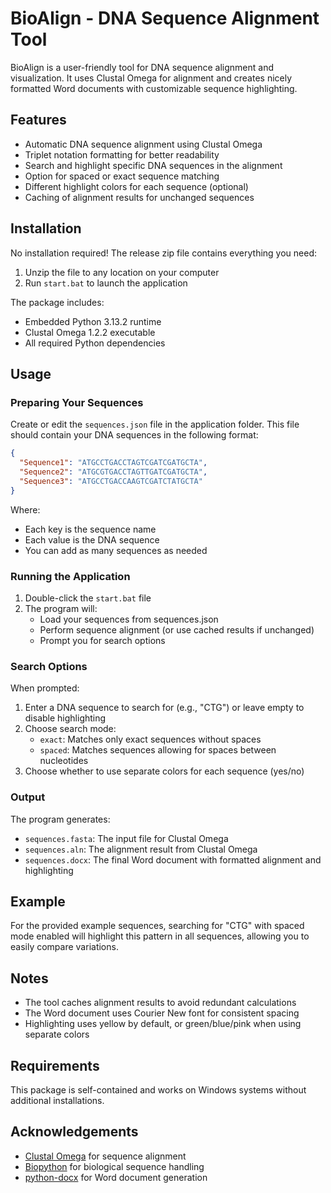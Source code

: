 # BioAlign - DNA Sequence Alignment Tool

BioAlign is a user-friendly tool for DNA sequence alignment and visualization. It uses Clustal Omega for alignment and creates nicely formatted Word documents with customizable sequence highlighting.

## Features

- Automatic DNA sequence alignment using Clustal Omega
- Triplet notation formatting for better readability
- Search and highlight specific DNA sequences in the alignment
- Option for spaced or exact sequence matching
- Different highlight colors for each sequence (optional)
- Caching of alignment results for unchanged sequences

## Installation

No installation required! The release zip file contains everything you need:

1. Unzip the file to any location on your computer
2. Run `start.bat` to launch the application

The package includes:
- Embedded Python 3.13.2 runtime
- Clustal Omega 1.2.2 executable
- All required Python dependencies

## Usage

### Preparing Your Sequences

Create or edit the `sequences.json` file in the application folder. This file should contain your DNA sequences in the following format:

```json
{
  "Sequence1": "ATGCCTGACCTAGTCGATCGATGCTA",
  "Sequence2": "ATGCGTGACCTAGTTGATCGATGCTA",
  "Sequence3": "ATGCCTGACCAAGTCGATCTATGCTA"
}
```

Where:
- Each key is the sequence name
- Each value is the DNA sequence
- You can add as many sequences as needed

### Running the Application

1. Double-click the `start.bat` file
2. The program will:
   - Load your sequences from sequences.json
   - Perform sequence alignment (or use cached results if unchanged)
   - Prompt you for search options

### Search Options

When prompted:

1. Enter a DNA sequence to search for (e.g., "CTG") or leave empty to disable highlighting
2. Choose search mode:
   - `exact`: Matches only exact sequences without spaces
   - `spaced`: Matches sequences allowing for spaces between nucleotides
3. Choose whether to use separate colors for each sequence (yes/no)

### Output

The program generates:
- `sequences.fasta`: The input file for Clustal Omega
- `sequences.aln`: The alignment result from Clustal Omega
- `sequences.docx`: The final Word document with formatted alignment and highlighting

## Example

For the provided example sequences, searching for "CTG" with spaced mode enabled will highlight this pattern in all sequences, allowing you to easily compare variations.

## Notes

- The tool caches alignment results to avoid redundant calculations
- The Word document uses Courier New font for consistent spacing
- Highlighting uses yellow by default, or green/blue/pink when using separate colors

## Requirements

This package is self-contained and works on Windows systems without additional installations.

## Acknowledgements

- [Clustal Omega](http://www.clustal.org/omega/) for sequence alignment
- [Biopython](https://biopython.org/) for biological sequence handling
- [python-docx](https://python-docx.readthedocs.io/) for Word document generation
